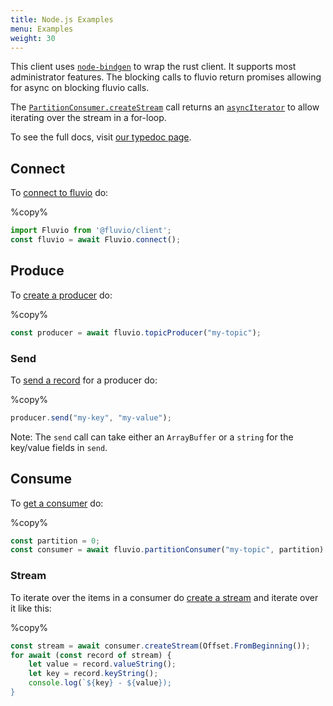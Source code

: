 ```yaml
---
title: Node.js Examples
menu: Examples 
weight: 30
---
```


This client uses [`node-bindgen`] to wrap the rust client. It supports most
administrator features. The blocking calls to fluvio return promises allowing
for async on blocking fluvio calls.

The [`PartitionConsumer.createStream`] call returns an [`asyncIterator`] to
allow iterating over the stream in a for-loop.

To see the full docs, visit [our typedoc page].

[`node-bindgen`]: https://github.com/infinyon/node-bindgen
[our typedoc page]: https://infinyon.github.io/fluvio-client-node/
[`PartitionConsumer.createStream`]: https://infinyon.github.io/fluvio-client-node/classes/partitionconsumer.html#createstream
[`asyncIterator`]: https://developer.mozilla.org/en-US/docs/Web/JavaScript/Reference/Statements/for-await...of

## Connect

To [connect to fluvio] do:

%copy%
```javascript
import Fluvio from '@fluvio/client';
const fluvio = await Fluvio.connect();
```

[connect to fluvio]: https://infinyon.github.io/fluvio-client-node/interfaces/FluvioClient.html#connect

## Produce

To [create a producer] do:

%copy%
```javascript
const producer = await fluvio.topicProducer("my-topic");
```

[create a producer]: https://infinyon.github.io/fluvio-client-node/interfaces/FluvioClient.html#topicProducer

### Send

To [send a record] for a producer do:

%copy%
```javascript
producer.send("my-key", "my-value");
```

[send a record]: https://infinyon.github.io/fluvio-client-node/classes/TopicProducer.html#send

Note: The `send` call can take either an `ArrayBuffer` or a `string` for the
key/value fields in `send`.

## Consume

To [get a consumer] do:

%copy%
```javascript
const partition = 0;
const consumer = await fluvio.partitionConsumer("my-topic", partition)
```

[get a consumer]: https://infinyon.github.io/fluvio-client-node/interfaces/FluvioClient.html#partitionConsumer

### Stream

To iterate over the items in a consumer do [create a stream]
and iterate over it like this:

[create a stream]: https://infinyon.github.io/fluvio-client-node/classes/PartitionConsumer.html#createStream

%copy%
```javascript
const stream = await consumer.createStream(Offset.FromBeginning());
for await (const record of stream) {
    let value = record.valueString();
    let key = record.keyString();
    console.log(`${key} - ${value});
}
```
